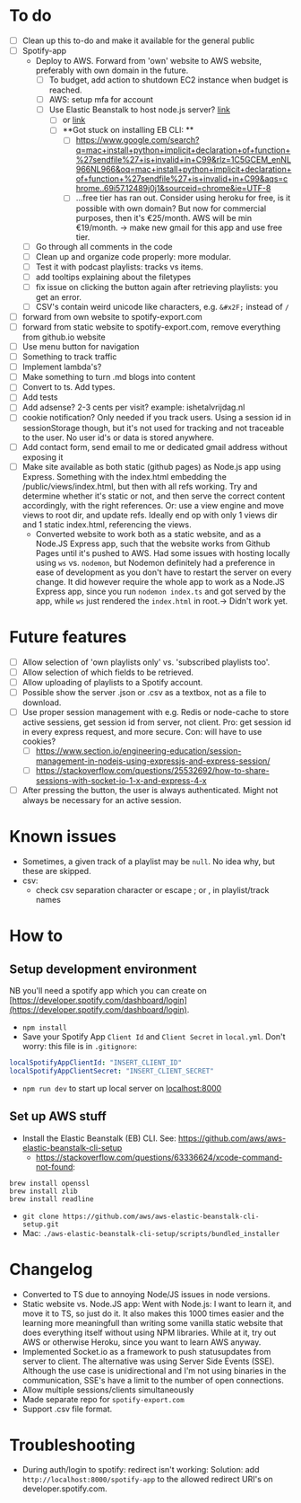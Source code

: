 # To do
- [ ] Clean up this to-do and make it available for the general public
- [ ] Spotify-app
  - Deploy to AWS. Forward from 'own' website to AWS website, preferably with own domain in the future.
    - [ ] To budget, add action to shutdown EC2 instance when budget is reached.
    - [ ] AWS: setup mfa for account
    - [ ] Use Elastic Beanstalk to host node.js server? [link](https://docs.aws.amazon.com/elasticbeanstalk/latest/dg/create_deploy_nodejs_express.html)
      - [ ] or [link](https://ourcodeworld.com/articles/read/977/how-to-deploy-a-node-js-application-on-aws-ec2-server)
      - [ ] **Got stuck on installing EB CLI: **
        - [ ] https://www.google.com/search?q=mac+install+python+implicit+declaration+of+function+%27sendfile%27+is+invalid+in+C99&rlz=1C5GCEM_enNL966NL966&oq=mac+install+python+implicit+declaration+of+function+%27sendfile%27+is+invalid+in+C99&aqs=chrome..69i57.12489j0j1&sourceid=chrome&ie=UTF-8
        - [ ] ...free tier has ran out. Consider using heroku for free, is it possible with own domain? But now for commercial purposes, then it's €25/month. AWS will be min €19/month. -> make new gmail for this app and use free tier.
  - [ ] Go through all comments in the code
  - [ ] Clean up and organize code properly: more modular.
  - [ ] Test it with podcast playlists: tracks vs items.
  - [ ] add tooltips explaining about the filetypes
  - [ ] fix issue on clicking the button again after retrieving playlists: you get an error.
  - [ ] CSV's contain weird unicode like characters, e.g. `&#x2F;` instead of `/`
- [ ] forward from own website to spotify-export.com
- [ ] forward from static website to spotify-export.com, remove everything from github.io website
- [ ] Use menu button for navigation
- [ ] Something to track traffic
- [ ] Implement lambda's?
- [ ] Make something to turn .md blogs into content
- [ ] Convert to ts. Add types.
- [ ] Add tests
- [ ] Add adsense? 2-3 cents per visit? example: ishetalvrijdag.nl
- [ ] cookie notification? Only needed if you track users. Using a session id in sessionStorage though, but it's not used for tracking and not traceable to the user. No user id's or data is stored anywhere.
- [ ] Add contact form, send email to me or dedicated gmail address without exposing it
- [ ] Make site available as both static (github pages) as Node.js app using Express. Something with the index.html embedding the /public/views/index.html, but then with all refs working. Try and determine whether it's static or not, and then serve the correct content accordingly, with the right references. Or: use a view engine and move views to root dir, and update refs. Ideally end op with only 1 views dir and 1 static index.html, referencing the views.
  - Converted website to work both as a static website, and as a Node.JS Express app, such that the website works from Github Pages until it's pushed to AWS. Had some issues with hosting locally using `ws` vs. `nodemon`, but Nodemon definitely had a preference in ease of development as you don't have to restart the server on every change. It did however require the whole app to work as a Node.JS Express app, since you run `nodemon index.ts` and got served by the app, while `ws` just rendered the `index.html` in root.-> Didn't work yet.

# Future features
- [ ] Allow selection of 'own playlists only' vs. 'subscribed playlists too'. 
- [ ] Allow selection of which fields to be retrieved.
- [ ] Allow uploading of playlists to a Spotify account. 
- [ ] Possible show the server .json or .csv as a textbox, not as a file to download.
- [ ] Use proper session management with e.g. Redis or node-cache to store active sessiens, get session id from server, not client. Pro: get session id in every express request, and more secure. Con: will have to use cookies?
  - [ ] https://www.section.io/engineering-education/session-management-in-nodejs-using-expressjs-and-express-session/
  - [ ] https://stackoverflow.com/questions/25532692/how-to-share-sessions-with-socket-io-1-x-and-express-4-x
- [ ] After pressing the button, the user is always authenticated. Might not always be necessary for an active session.

# Known issues
- Sometimes, a given track of a playlist may be `null`. No idea why, but these are skipped.
- csv:
  - check csv separation character or escape ; or , in playlist/track names

# How to

## Setup development environment
NB you'll need a spotify app which you can create on [https://developer.spotify.com/dashboard/login](https://developer.spotify.com/dashboard/login).

- `npm install`
- Save your Spotify App `Client Id` and `Client Secret` in `local.yml`. Don't worry: this file is in `.gitignore`:
```yml
localSpotifyAppClientId: "INSERT_CLIENT_ID"
localSpotifyAppClientSecret: "INSERT_CLIENT_SECRET"
```
- `npm run dev` to start up local server on [localhost:8000](localhost:8000)

## Set up AWS stuff
- Install the Elastic Beanstalk (EB) CLI. See: https://github.com/aws/aws-elastic-beanstalk-cli-setup
  - https://stackoverflow.com/questions/63336624/xcode-command-not-found:
```
brew install openssl
brew install zlib
brew install readline
```
  - `git clone https://github.com/aws/aws-elastic-beanstalk-cli-setup.git`
  - Mac: `./aws-elastic-beanstalk-cli-setup/scripts/bundled_installer`

# Changelog
- Converted to TS due to annoying Node/JS issues in node versions.
- Static website vs. Node.JS app: Went with Node.js: I want to learn it, and move it to TS, so just do it. It also makes this 1000 times easier and the learning more meaningfull than writing some vanilla static website that does everything itself without using NPM libraries. While at it, try out AWS or otherwise Heroku, since  you want to learn AWS anyway.
- Implemented Socket.io as a framework to push statusupdates from server to client. The alternative was using Server Side Events (SSE). Although the use case is unidirectional and I'm not using binaries in the communication, SSE's have a limit to the number of open connections.
- Allow multiple sessions/clients simultaneously 
- Made separate repo for `spotify-export.com`
- Support .csv file format.

# Troubleshooting
- During auth/login to spotify: redirect isn't working: Solution: add `http://localhost:8000/spotify-app` to the allowed redirect URI's on developer.spotify.com.
